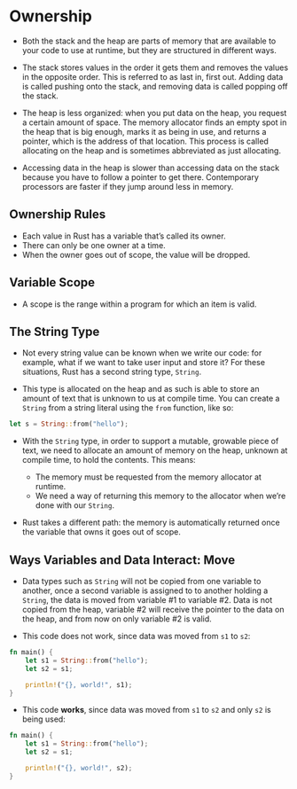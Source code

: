 # Ownership

- Both the stack and the heap are parts of memory that are available to your code to use at runtime, but they are structured in different ways.

- The stack stores values in the order it gets them and removes the values in the opposite order. This is referred to as last in, first out. Adding data is called pushing onto the stack, and removing data is called popping off the stack.

- The heap is less organized: when you put data on the heap, you request a certain amount of space. The memory allocator finds an empty spot in the heap that is big enough, marks it as being in use, and returns a pointer, which is the address of that location. This process is called allocating on the heap and is sometimes abbreviated as just allocating.  

- Accessing data in the heap is slower than accessing data on the stack because you have to follow a pointer to get there. Contemporary processors are faster if they jump around less in memory.

## Ownership Rules

- Each value in Rust has a variable that’s called its owner.
- There can only be one owner at a time.
- When the owner goes out of scope, the value will be dropped.

## Variable Scope

- A scope is the range within a program for which an item is valid.

## The String Type

- Not every string value can be known when we write our code: for example, what if we want to take user input and store it? For these situations, Rust has a second string type, `String`.

- This type is allocated on the heap and as such is able to store an amount of text that is unknown to us at compile time. You can create a `String` from a string literal using the `from` function, like so:

```rust
let s = String::from("hello");
```

- With the `String` type, in order to support a mutable, growable piece of text, we need to allocate an amount of memory on the heap, unknown at compile time, to hold the contents. This means:
  - The memory must be requested from the memory allocator at runtime.
  - We need a way of returning this memory to the allocator when we’re done with our `String`.

- Rust takes a different path: the memory is automatically returned once the variable that owns it goes out of scope.

## Ways Variables and Data Interact: **Move**

- Data types such as `String` will not be copied from one variable to another, once a second variable is assigned to to another holding a `String`, the data is moved from variable #1 to variable #2. Data is not copied from the heap, variable #2 will receive the pointer to the data on the heap, and from now on only variable #2 is valid.

- This code does not work, since data was moved from `s1` to `s2`:

```rust
fn main() {
    let s1 = String::from("hello");
    let s2 = s1;

    println!("{}, world!", s1);
}
```

- This code **works**, since data was moved from `s1` to `s2` and only `s2` is being used:

```rust
fn main() {
    let s1 = String::from("hello");
    let s2 = s1;

    println!("{}, world!", s2);
}
```
